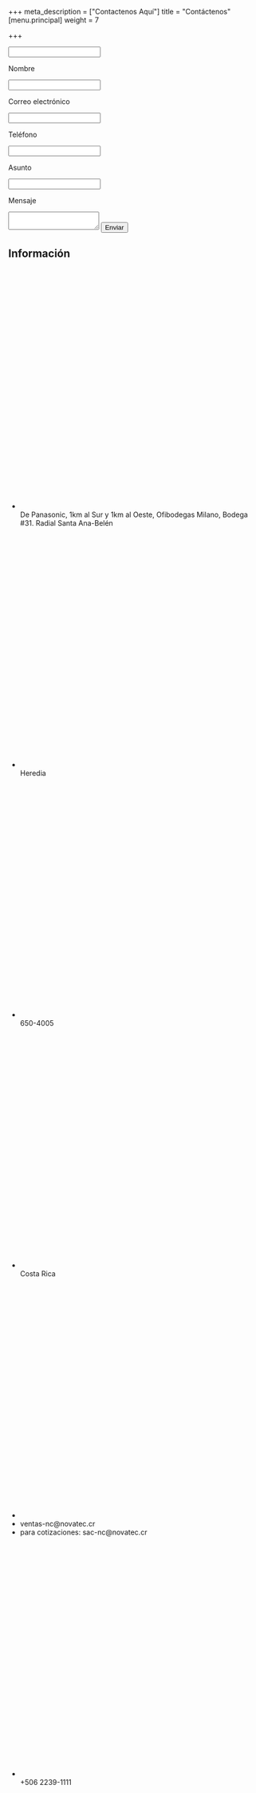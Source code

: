 +++
meta_description = ["Contactenos Aquí"]
title = "Contáctenos"
[menu.principal]
weight = 7

+++
<div class="container-container">

<div class="contact-form-left">

<form class="contact-form" name="contacto" action="gracias" netlify-honeypot="adios" netlify>

<p class="visually-hidden">

<label><input name="adios"></label>

</p>

<label for="nombre" class="requerido">Nombre</label>

<input type="text" name="nombre" id="nombre" required/>

<label for="email" class="requerido">Correo electrónico</label>

<input type="text" name="email" id="email" required/>

<label for="telefono" class="requerido">Teléfono</label>

<input type="text" name="telefono" id="telefono" required/>

<label for="subject">Asunto</label>

<input type="text" name="subject" id="subject" />

<label for="mensaje" class="requerido">Mensaje</label>

<textarea name="mensaje" required></textarea>

<input type="submit" value="Enviar" class="btn btn-primary" id="mensaje" />

</form>

</div>

<div class="contact-info"> <h2>Información</h2> <ul> <li> <svg viewBox="0 0 8 8" class="icon"> <use xlink:href="/open-iconic.svg#map-marker"></use> </svg> De Panasonic, 1km al Sur y 1km al Oeste, Ofibodegas Milano, Bodega #31. Radial Santa Ana-Belén </li> <li> <svg viewBox="0 0 8 8" class="icon"> <use xlink:href="/open-iconic.svg#location"></use> </svg> Heredia </li> <li> <svg viewBox="0 0 8 8" class="icon"> <use xlink:href="/open-iconic.svg#inbox"></use> </svg> 650-4005 </li> <li> <svg viewBox="0 0 8 8" class="icon"> <use xlink:href="/open-iconic.svg#globe"></use> </svg> Costa Rica </li> <li> <svg viewBox="0 0 8 8" class="icon"> <use xlink:href="/open-iconic.svg#envelope-closed"></use> </svg>

<li>ventas-nc@novatec.cr</li>

<li>para cotizaciones: sac-nc@novatec.cr</li>

</li> <li> <svg viewBox="0 0 8 8" class="icon"> <use xlink:href="/open-iconic.svg#phone"></use> </svg> +506 2239-1111 </li> <li> <svg viewBox="0 0 8 8" class="icon"> <use xlink:href="/open-iconic.svg#phone"></use> </svg> +506 2239-1212 </li> </ul> </div></div>